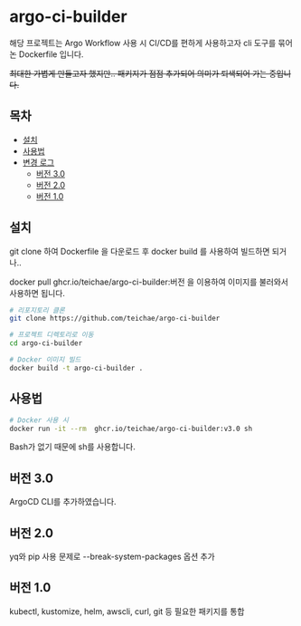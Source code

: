 # argo-ci-builder

해당 프로젝트는 Argo Workflow 사용 시 CI/CD를 편하게 사용하고자 cli 도구를 묶어논 Dockerfile 입니다.

~~최대한 가볍게 만들고자 했지만.. 패키지가 점점 추가되어 의미가 퇴색되어 가는 중입니다.~~

## 목차
- [설치](#설치)
- [사용법](#사용법)
- [변경 로그](#변경-로그)
  - [버전 3.0](#버전-30)
  - [버전 2.0](#버전-20)
  - [버전 1.0](#버전-10)

## 설치
git clone 하여 Dockerfile 을 다운로드 후 docker build 를 사용하여 빌드하면 되거나..

docker pull ghcr.io/teichae/argo-ci-builder:버전 을 이용하여 이미지를 불러와서 사용하면 됩니다.

```sh
# 리포지토리 클론
git clone https://github.com/teichae/argo-ci-builder

# 프로젝트 디렉토리로 이동
cd argo-ci-builder

# Docker 이미지 빌드
docker build -t argo-ci-builder .
```

## 사용법

```sh
# Docker 사용 시
docker run -it --rm  ghcr.io/teichae/argo-ci-builder:v3.0 sh
```

Bash가 없기 때문에 sh를 사용합니다.

## 버전 3.0
ArgoCD CLI를 추가하였습니다.


## 버전 2.0
yq와 pip 사용 문제로 --break-system-packages 옵션 추가

## 버전 1.0
kubectl, kustomize, helm, awscli, curl, git 등 필요한 패키지를 통합

